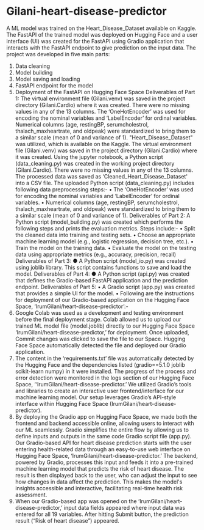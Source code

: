 # Gilani-heart-disease-predictor
A ML model was trained on the Heart_Disease_Dataset available on Kaggle. The FastAPI of the trained model was deployed on Hugging Face and  a user interface (UI) was created for the FastAPI using Gradio application that interacts with the FastAPI endpoint to give prediction on the input data. The project was developed in five main parts:
1.	Data cleaning
2.	Model building
3.	Model saving and loading
4.	FastAPI endpoint for the model
5.	Deployment of the FastAPI on Hugging Face Space
Deliverables of Part 1:
The virtual environment file (Gilani.venv) was saved in the project directory (Gilani.Cardio) where it was created. There were no missing values in any of the 13 columns.
The ‘OneHotEncoder’ was used for encoding the nominal variables and ‘LabelEncoder’ for ordinal variables. Numerical columns (age, restingBP, serumcholestrol, thalach_maxheartrate, and oldpeak) were standardized to bring them to a similar scale (mean of 0 and variance of 1).
"Heart_Disease_Dataset" was utilized, which is available on the Kaggle. The virtual environment file (Gilani.venv) was saved in the project directory (Gilani.Cardio) where it was created. Using the jupyter notebook, a Python script (data_cleaning.py) was created in the working project directory (Gilani.Cardio). There were no missing values in any of the 13 columns.
The processed data was saved as ‘Cleaned_Heart_Disease_Dataset' into a CSV file. The uploaded Python script (data_cleaning.py) includes following data preprocessing steps:- 
•	The ‘OneHotEncoder’ was used for encoding the nominal variables and ‘LabelEncoder’ for ordinal variables. 
•	Numerical columns (age, restingBP, serumcholestrol, thalach_maxheartrate, and oldpeak) were standardized to bring them to a similar scale (mean of 0 and variance of 1).
Deliverables of Part 2: 
A Python script (model_building.py) was created which performs the following steps and prints the evaluation metrics. Steps include:-
•	Split the cleaned data into training and testing sets.
•	Choose an appropriate machine learning model (e.g., logistic regression, decision tree, etc.). 
•	Train the model on the training data. 
•	Evaluate the model on the testing data using appropriate metrics (e.g., accuracy, precision, recall)
Deliverables of Part 3: 
● A Python script (model_io.py) was created using joblib library. This script contains functions to save and load the model.
Deliverables of Part 4: 
● A Python script (api.py) was created that defines the Gradio-based FastAPI application and the prediction endpoint.
Deliverables of Part 5: 
•	A Gradio script (app.py) was created that provides a simple UI for the model. 
•	 Following are the instructions for deployment of our Gradio-based application on the Hugging Face Space, ‘IrumGilani/heart-disease-predictor’:-
1. Google Colab was used as a development and testing environment before the final deployment stage. Colab allowed us to upload our trained ML model file (model.joblib) directly to our Hugging Face Space ‘IrumGilani/heart-disease-predictor,’ for deployment. Once uploaded, Commit changes was clicked to save the file to our Space. Hugging Face Space automatically detected the file and deployed our Gradio application.
2. The content in the ‘requirements.txt’ file was automatically detected by the Hugging Face and the dependencies listed (gradio==5.1.0 joblib scikit-learn numpy) in it were installed. The progress of the process and error detection were monitored in the logs section of our Hugging Face Space, ‘‘IrumGilani/heart-disease-predictor.’
We utilized Gradio’s tools and libraries to create an interactive user frontend/interface for our machine learning model. Our setup leverages Gradio’s API-style interface within Hugging Face Space (IrumGilani/heart-disease-predictor).
3. By deploying the Gradio app on Hugging Face Space, we made both the frontend and backend accessible online, allowing users to interact with our ML seamlessly. 
Gradio simplifies the entire flow by allowing us to define inputs and outputs in the same code Gradio script file (app.py). Our Gradio-based API for heart disease prediction starts with the user entering health-related data through an easy-to-use web interface on Hugging Face Space, ‘IrumGilani/heart-disease-predictor.’ The backend, powered by Gradio, processes this input and feeds it into a pre-trained machine learning model that predicts the risk of heart disease. The result is then displayed back to the user, who can adjust the input to see how changes in data affect the prediction. This makes the model's insights accessible and interactive, facilitating real-time health risk assessment.
4. When our Gradio-based app was opened on the ‘IrumGilani/heart-disease-predictor,’ input data fields appeared where input data was entered for all 19 variables. After hitting Submit button, the prediction result (“Risk of heart disease”) appeared.

